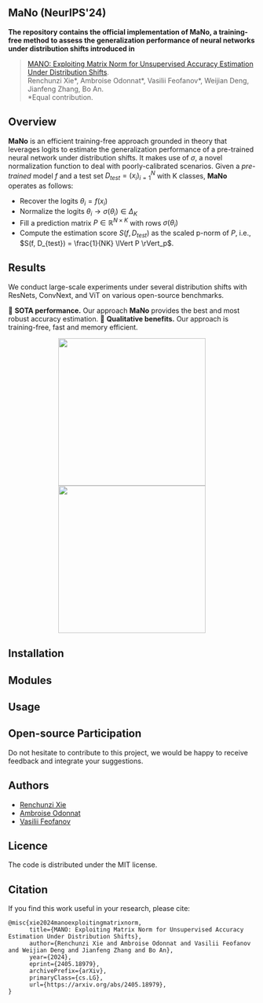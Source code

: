 ## MaNo (NeurIPS'24)
**The repository contains the official implementation of MaNo, a training-free method to assess the generalization performance of neural networks under distribution shifts introduced in** 

>[MANO: Exploiting Matrix Norm for Unsupervised Accuracy Estimation Under Distribution Shifts](https://arxiv.org/pdf/2405.18979).
><br/>Renchunzi Xie*, Ambroise Odonnat*, Vasilii Feofanov*, Weijian Deng, Jianfeng Zhang, Bo An.
<br/>*Equal contribution.

## Overview
**MaNo** is an efficient training-free approach grounded in theory that leverages logits to estimate the generalization performance of a pre-trained neural network under distribution shifts. It makes use of $\sigma$, a novel normalization function to deal with poorly-calibrated scenarios. Given a *pre-trained* model $f$ and a test set $D_{test} = (x_i)_{i=1}^N$ with K classes, **MaNo** operates as follows:
- Recover the logits $\theta_i = f(x_i)$
- Normalize the logits $\theta_i \to \sigma(\theta_i) \in \Delta_K$
- Fill a prediction matrix $P \in \mathbb{R}^{N \times K}$ with rows $\sigma(\theta_i)$
- Compute the estimation score $S(f, D_{test})$ as the scaled p-norm of $P$, i.e., $S(f, D_{test}) = \frac{1}{NK} \lVert P \rVert_p$.

## Results
We conduct large-scale experiments under several distribution shifts with ResNets, ConvNext, and ViT on various open-source benchmarks. 

🥇 **SOTA performance.** Our approach **MaNo** provides the best and most robust accuracy estimation.
🚀 **Qualitative benefits.** Our approach is training-free, fast and memory efficient.
<p align="center">
<img src="https://github.com/user-attachments/assets/b2baa7d4-06b6-4435-9ffc-3b730e9bc76e" height="300"> 
<img src="https://github.com/user-attachments/assets/94f84f43-eabe-4d0c-9557-6a22063d2759" height="300">
</p>

## Installation

## Modules

## Usage

## Open-source Participation
Do not hesitate to contribute to this project, we would be happy to receive feedback and integrate your suggestions.

## Authors
- [Renchunzi Xie](https://scholar.google.com/citations?user=EQSNE-wAAAAJ&hl=zh-CN)
- [Ambroise Odonnat](https://ambroiseodt.github.io/)
- [Vasilii Feofanov](https://vfeofanov.github.io/)

## Licence
The code is distributed under the MIT license.

## Citation
If you find this work useful in your research, please cite:
```
@misc{xie2024manoexploitingmatrixnorm,
      title={MANO: Exploiting Matrix Norm for Unsupervised Accuracy Estimation Under Distribution Shifts}, 
      author={Renchunzi Xie and Ambroise Odonnat and Vasilii Feofanov and Weijian Deng and Jianfeng Zhang and Bo An},
      year={2024},
      eprint={2405.18979},
      archivePrefix={arXiv},
      primaryClass={cs.LG},
      url={https://arxiv.org/abs/2405.18979}, 
}
```
